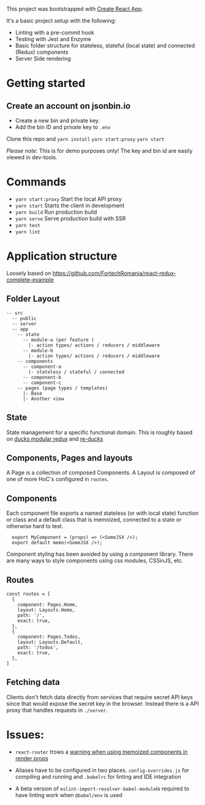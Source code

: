 This project was bootstrapped with [Create React App](https://github.com/facebook/create-react-app).

It's a basic project setup with the following:
- Linting with a pre-commit hook
- Testing with Jest and Enzyme
- Basic folder structure for stateless, stateful (local state) and connected (Redux) components
- Server Side rendering

# Getting started
## Create an account on jsonbin.io
- Create a new bin and private key.
- Add the bin ID and private key to `.env`

Clone this repo and `yarn install`
`yarn start:proxy`
`yarn start`


*Please note:*
This is for demo purposes only! The key and bin id are easily viewed in dev-tools.


# Commands
- `yarn start:proxy` Start the local API proxy
- `yarn start` Starts the client in development
- `yarn build` Run production build
- `yarn serve` Serve production build with SSR
- `yarn test`
- `yarn lint`


# Application structure
Loosely based on https://github.com/FortechRomania/react-redux-complete-example

## Folder Layout
```
-- src
  -- public
  -- server
  -- app
    -- state
      -- module-a (per feature )
        |- action types/ actions / reducers / middleware
      -- module-b
        |- action types/ actions / reducers / middleware
    -- components
      -- component-a
        |- stateless / stateful / connected
      -- component-b
      -- component-c
    -- pages (page types / templates)
      |- Base
      |- Another view
```

## State
State management for a specific functional domain.
This is roughly based on [ducks modular redux](https://github.com/erikras/ducks-modular-redux)
and [re-ducks](https://github.com/alexnm/re-ducks)

## Components, Pages and layouts
<!--
Since a 'page' is composed of components we could drop 'Pages' from the project
in favour of connected HoC's.
-->
A Page is a collection of composed Components.
A Layout is composed of one of more HoC's configured in `routes`.


## Components
Each component file exports a named stateless (or with local state) function or class
and a default class that is memoized, connected to a state or otherwise hard to test.
```
  export MyComponent = (props) => (<SomeJSX />);
  export default memo(<SomeJSX />);
```

Component styling has been avoided by using a component library.
There are many ways to style components using css modules, CSSinJS, etc.



## Routes
```
const routes = [
  {
    component: Pages.Home,
    layout: Layouts.Home,
    path: '/',
    exact: true,
  },
  {
    component: Pages.Todos,
    layout: Layouts.Default,
    path: '/todos',
    exact: true,
  },
]
```

## Fetching data
Clients don't fetch data directly from services that require secret API keys
since that would expose the secret key in the browser. Instead there is a API
proxy that handles requests in `./server`.


# Issues:
- `react-router` trows a [warning when using memoized components in render props](https://github.com/ReactTraining/react-router/issues/6471)

- Aliases have to be configured in two places. `config-overrides.js` for compiling
  and running and `.babelrc` for linting and IDE integration

- A beta version of `eslint-import-resolver-babel-module`is required
  to have linting work when `@babel/env` is used
